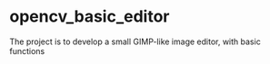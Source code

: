 # opencv_basic_editor
The project is to develop a small GIMP-like image editor, with basic functions
